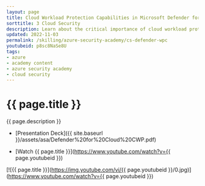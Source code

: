 ```yaml
---
layout: page
title: Cloud Workload Protection Capabilities in Microsoft Defender for Cloud
sorttitle: 3 Cloud Security
description: Learn about the critical importance of cloud workload protection, highlighting multi-cloud and hybrid environment offerings. This session will help to gain an understanding about Microsoft Defenders for DNS, Key Vault, Servers, Storage, SQL Servers, and more, along with vulnerability assessments, adaptive application controls & network hardening, Just-in-Time (JIT) access, file integrity, fileless attack detection, and security alerts. Lastly, explore powerful features within Azure Lighthouse!
updated: 2022-11-03
permalink: /skilling/azure-security-academy/cs-defender-wpc
youtubeid: p8sc8NaSe8U
tags: 
- azure
- academy content
- azure security academy
- cloud security
---
```


# {{ page.title }}

{{ page.description }}

* [Presentation Deck]({{ site.baseurl }}/assets/asa/Defender%20for%20Cloud%20CWP.pdf)

* [Watch {{ page.title }}](https://www.youtube.com/watch?v={{ page.youtubeid }})

[![{{ page.title }}](https://img.youtube.com/vi/{{ page.youtubeid }}/0.jpg)](https://www.youtube.com/watch?v={{ page.youtubeid }})